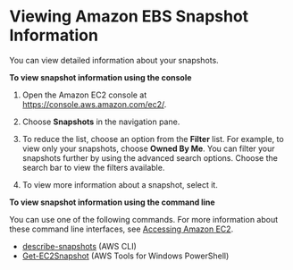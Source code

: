 # Viewing Amazon EBS Snapshot Information<a name="ebs-describing-snapshots"></a>

You can view detailed information about your snapshots\.

**To view snapshot information using the console**

1. Open the Amazon EC2 console at [https://console\.aws\.amazon\.com/ec2/](https://console.aws.amazon.com/ec2/)\.

1. Choose **Snapshots** in the navigation pane\. 

1. To reduce the list, choose an option from the **Filter** list\. For example, to view only your snapshots, choose **Owned By Me**\. You can filter your snapshots further by using the advanced search options\. Choose the search bar to view the filters available\.

1. To view more information about a snapshot, select it\.

**To view snapshot information using the command line**

You can use one of the following commands\. For more information about these command line interfaces, see [Accessing Amazon EC2](concepts.md#access-ec2)\.
+ [describe\-snapshots](http://docs.aws.amazon.com/cli/latest/reference/ec2/describe-snapshots.html) \(AWS CLI\)
+ [Get\-EC2Snapshot](http://docs.aws.amazon.com/powershell/latest/reference/items/Get-EC2Snapshot.html) \(AWS Tools for Windows PowerShell\)